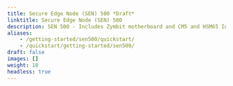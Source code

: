 ```yaml
---
title: Secure Edge Node (SEN) 500 *Draft*
linktitle: Secure Edge Node (SEN) 500 
description: SEN 500 - Includes Zymbit motherboard and CM5 and HSM65 Interposer (pre-release)
aliases:
    - /getting-started/sen500/quickstart/
    - /quickstart/getting-started/sen500/
draft: false
images: []
weight: 10
headless: true
---
```

